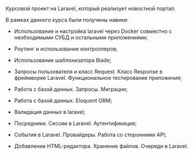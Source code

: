 Курсовой проект на Laravel, который реализует новостной
портал.

В рамках данного курса были получены навики:

- Использование и настройка laravel через Docker совместно с необходимыми СУБД и остальными приложениями;

- Роутинг и использование контроллеров;

- Использование шаблонизатора Blade;

- Запросы пользователя и класс Request. Класс Response в фреймворке Laravel. Функциональное тестирование приложения;

- Работа с базой данных. Запросы. Миграции;

- Работа с базой данных. Eloquent ORM;

- Валидация данных в laravel;

- Посредники. Сессии в Laravel. Аутентификация;

- События в Laravel. Провайдеры. Работа со сторонними API;

- Добавление HTML-редактора. Хранение файлов. Очереди в Laravel.
